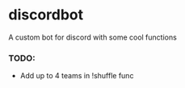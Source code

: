 # discordbot
A custom bot for discord with some cool functions

### TODO:

- Add up to 4 teams in !shuffle func